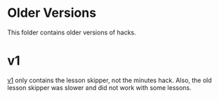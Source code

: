 # Older Versions
This folder contains older versions of hacks.

# v1
[v1](v1/) only contains the lesson skipper, not the minutes hack. Also, the old lesson skipper was slower and did not work with some lessons.

